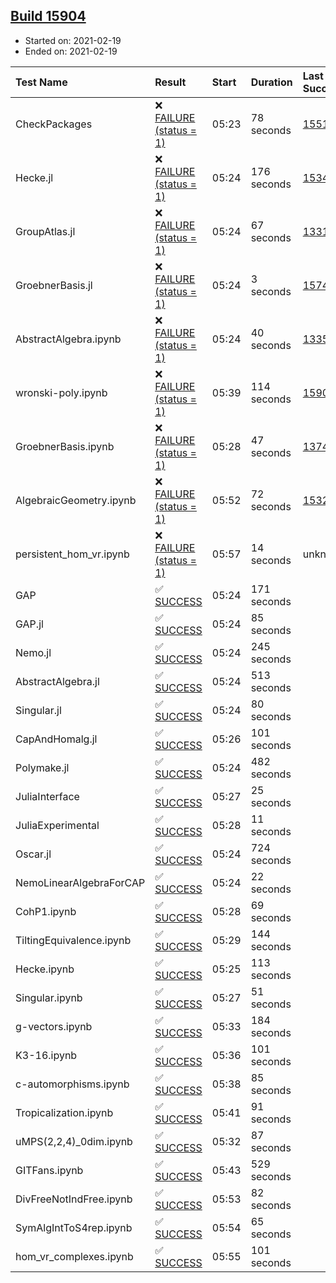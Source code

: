 ## [Build 15904](https://oscarci.mathematik.uni-kl.de/job/oscar/15904/)

* Started on: 2021-02-19
* Ended on: 2021-02-19

| Test Name    | Result | Start | Duration | Last Success | First Failure |
|:-------------|:-------|:------|:---------|:-------------|:--------------|
| CheckPackages | ❌ [FAILURE (status = 1)](https://oscarci.mathematik.uni-kl.de/job/oscar/15904/artifact/logs/build-15904/CheckPackages.log) | 05:23 | 78 seconds | [15514](https://oscarci.mathematik.uni-kl.de/job/oscar/15514/) | [15515](https://oscarci.mathematik.uni-kl.de/job/oscar/15515/) |
| Hecke.jl | ❌ [FAILURE (status = 1)](https://oscarci.mathematik.uni-kl.de/job/oscar/15904/artifact/logs/build-15904/Hecke.jl.log) | 05:24 | 176 seconds | [15344](https://oscarci.mathematik.uni-kl.de/job/oscar/15344/) | [15348](https://oscarci.mathematik.uni-kl.de/job/oscar/15348/) |
| GroupAtlas.jl | ❌ [FAILURE (status = 1)](https://oscarci.mathematik.uni-kl.de/job/oscar/15904/artifact/logs/build-15904/GroupAtlas.jl.log) | 05:24 | 67 seconds | [13311](https://oscarci.mathematik.uni-kl.de/job/oscar/13311/) | [13312](https://oscarci.mathematik.uni-kl.de/job/oscar/13312/) |
| GroebnerBasis.jl | ❌ [FAILURE (status = 1)](https://oscarci.mathematik.uni-kl.de/job/oscar/15904/artifact/logs/build-15904/GroebnerBasis.jl.log) | 05:24 | 3 seconds | [15745](https://oscarci.mathematik.uni-kl.de/job/oscar/15745/) | [15746](https://oscarci.mathematik.uni-kl.de/job/oscar/15746/) |
| AbstractAlgebra.ipynb | ❌ [FAILURE (status = 1)](https://oscarci.mathematik.uni-kl.de/job/oscar/15904/artifact/logs/build-15904/AbstractAlgebra.ipynb.log) | 05:24 | 40 seconds | [13355](https://oscarci.mathematik.uni-kl.de/job/oscar/13355/) | [13356](https://oscarci.mathematik.uni-kl.de/job/oscar/13356/) |
| wronski-poly.ipynb | ❌ [FAILURE (status = 1)](https://oscarci.mathematik.uni-kl.de/job/oscar/15904/artifact/logs/build-15904/wronski-poly.ipynb.log) | 05:39 | 114 seconds | [15903](https://oscarci.mathematik.uni-kl.de/job/oscar/15903/) | [15904](https://oscarci.mathematik.uni-kl.de/job/oscar/15904/) |
| GroebnerBasis.ipynb | ❌ [FAILURE (status = 1)](https://oscarci.mathematik.uni-kl.de/job/oscar/15904/artifact/logs/build-15904/GroebnerBasis.ipynb.log) | 05:28 | 47 seconds | [13748](https://oscarci.mathematik.uni-kl.de/job/oscar/13748/) | [13749](https://oscarci.mathematik.uni-kl.de/job/oscar/13749/) |
| AlgebraicGeometry.ipynb | ❌ [FAILURE (status = 1)](https://oscarci.mathematik.uni-kl.de/job/oscar/15904/artifact/logs/build-15904/AlgebraicGeometry.ipynb.log) | 05:52 | 72 seconds | [15322](https://oscarci.mathematik.uni-kl.de/job/oscar/15322/) | [15323](https://oscarci.mathematik.uni-kl.de/job/oscar/15323/) |
| persistent_hom_vr.ipynb | ❌ [FAILURE (status = 1)](https://oscarci.mathematik.uni-kl.de/job/oscar/15904/artifact/logs/build-15904/persistent_hom_vr.ipynb.log) | 05:57 | 14 seconds | unknown | unknown |
| GAP | ✅ [SUCCESS](https://oscarci.mathematik.uni-kl.de/job/oscar/15904/artifact/logs/build-15904/GAP.log) | 05:24 | 171 seconds |  |  |
| GAP.jl | ✅ [SUCCESS](https://oscarci.mathematik.uni-kl.de/job/oscar/15904/artifact/logs/build-15904/GAP.jl.log) | 05:24 | 85 seconds |  |  |
| Nemo.jl | ✅ [SUCCESS](https://oscarci.mathematik.uni-kl.de/job/oscar/15904/artifact/logs/build-15904/Nemo.jl.log) | 05:24 | 245 seconds |  |  |
| AbstractAlgebra.jl | ✅ [SUCCESS](https://oscarci.mathematik.uni-kl.de/job/oscar/15904/artifact/logs/build-15904/AbstractAlgebra.jl.log) | 05:24 | 513 seconds |  |  |
| Singular.jl | ✅ [SUCCESS](https://oscarci.mathematik.uni-kl.de/job/oscar/15904/artifact/logs/build-15904/Singular.jl.log) | 05:24 | 80 seconds |  |  |
| CapAndHomalg.jl | ✅ [SUCCESS](https://oscarci.mathematik.uni-kl.de/job/oscar/15904/artifact/logs/build-15904/CapAndHomalg.jl.log) | 05:26 | 101 seconds |  |  |
| Polymake.jl | ✅ [SUCCESS](https://oscarci.mathematik.uni-kl.de/job/oscar/15904/artifact/logs/build-15904/Polymake.jl.log) | 05:24 | 482 seconds |  |  |
| JuliaInterface | ✅ [SUCCESS](https://oscarci.mathematik.uni-kl.de/job/oscar/15904/artifact/logs/build-15904/JuliaInterface.log) | 05:27 | 25 seconds |  |  |
| JuliaExperimental | ✅ [SUCCESS](https://oscarci.mathematik.uni-kl.de/job/oscar/15904/artifact/logs/build-15904/JuliaExperimental.log) | 05:28 | 11 seconds |  |  |
| Oscar.jl | ✅ [SUCCESS](https://oscarci.mathematik.uni-kl.de/job/oscar/15904/artifact/logs/build-15904/Oscar.jl.log) | 05:24 | 724 seconds |  |  |
| NemoLinearAlgebraForCAP | ✅ [SUCCESS](https://oscarci.mathematik.uni-kl.de/job/oscar/15904/artifact/logs/build-15904/NemoLinearAlgebraForCAP.log) | 05:24 | 22 seconds |  |  |
| CohP1.ipynb | ✅ [SUCCESS](https://oscarci.mathematik.uni-kl.de/job/oscar/15904/artifact/logs/build-15904/CohP1.ipynb.log) | 05:28 | 69 seconds |  |  |
| TiltingEquivalence.ipynb | ✅ [SUCCESS](https://oscarci.mathematik.uni-kl.de/job/oscar/15904/artifact/logs/build-15904/TiltingEquivalence.ipynb.log) | 05:29 | 144 seconds |  |  |
| Hecke.ipynb | ✅ [SUCCESS](https://oscarci.mathematik.uni-kl.de/job/oscar/15904/artifact/logs/build-15904/Hecke.ipynb.log) | 05:25 | 113 seconds |  |  |
| Singular.ipynb | ✅ [SUCCESS](https://oscarci.mathematik.uni-kl.de/job/oscar/15904/artifact/logs/build-15904/Singular.ipynb.log) | 05:27 | 51 seconds |  |  |
| g-vectors.ipynb | ✅ [SUCCESS](https://oscarci.mathematik.uni-kl.de/job/oscar/15904/artifact/logs/build-15904/g-vectors.ipynb.log) | 05:33 | 184 seconds |  |  |
| K3-16.ipynb | ✅ [SUCCESS](https://oscarci.mathematik.uni-kl.de/job/oscar/15904/artifact/logs/build-15904/K3-16.ipynb.log) | 05:36 | 101 seconds |  |  |
| c-automorphisms.ipynb | ✅ [SUCCESS](https://oscarci.mathematik.uni-kl.de/job/oscar/15904/artifact/logs/build-15904/c-automorphisms.ipynb.log) | 05:38 | 85 seconds |  |  |
| Tropicalization.ipynb | ✅ [SUCCESS](https://oscarci.mathematik.uni-kl.de/job/oscar/15904/artifact/logs/build-15904/Tropicalization.ipynb.log) | 05:41 | 91 seconds |  |  |
| uMPS(2,2,4)_0dim.ipynb | ✅ [SUCCESS](https://oscarci.mathematik.uni-kl.de/job/oscar/15904/artifact/logs/build-15904/uMPS-2-2-4-_0dim.ipynb.log) | 05:32 | 87 seconds |  |  |
| GITFans.ipynb | ✅ [SUCCESS](https://oscarci.mathematik.uni-kl.de/job/oscar/15904/artifact/logs/build-15904/GITFans.ipynb.log) | 05:43 | 529 seconds |  |  |
| DivFreeNotIndFree.ipynb | ✅ [SUCCESS](https://oscarci.mathematik.uni-kl.de/job/oscar/15904/artifact/logs/build-15904/DivFreeNotIndFree.ipynb.log) | 05:53 | 82 seconds |  |  |
| SymAlgIntToS4rep.ipynb | ✅ [SUCCESS](https://oscarci.mathematik.uni-kl.de/job/oscar/15904/artifact/logs/build-15904/SymAlgIntToS4rep.ipynb.log) | 05:54 | 65 seconds |  |  |
| hom_vr_complexes.ipynb | ✅ [SUCCESS](https://oscarci.mathematik.uni-kl.de/job/oscar/15904/artifact/logs/build-15904/hom_vr_complexes.ipynb.log) | 05:55 | 101 seconds |  |  |
